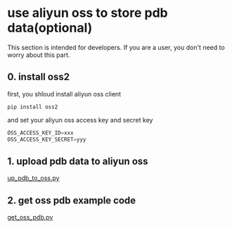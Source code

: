 # use aliyun oss to store pdb data(optional)
This section is intended for developers. If you are a user, you don't need to worry about this part.

## 0. install oss2

first, you shloud install aliyun oss client
```
pip install oss2
```
and set your aliyun oss access key and secret key
```python
OSS_ACCESS_KEY_ID=xxx
OSS_ACCESS_KEY_SECRET=yyy
```

## 1. upload pdb data to aliyun oss
[up_pdb_to_oss.py](up_pdb_to_oss.py)
## 2. get oss pdb example code
[get_oss_pdb.py](get_oss_pdb.py)